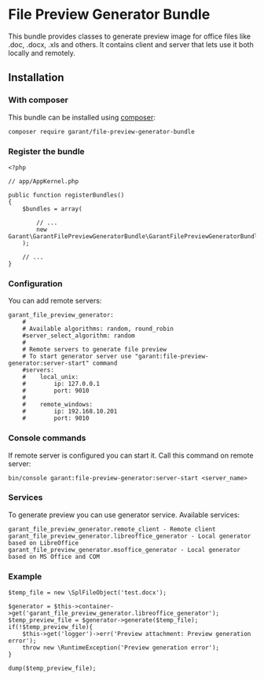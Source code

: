 # File Preview Generator Bundle #

This bundle provides classes to generate preview image for office files like .doc, .docx, .xls and others. 
It contains client and server that lets use it both locally and remotely.

## Installation

### With composer

This bundle can be installed using [composer](https://getcomposer.org/):

    composer require garant/file-preview-generator-bundle
    
### Register the bundle

    <?php
    
    // app/AppKernel.php
    
    public function registerBundles()
    {
        $bundles = array(
    
            // ...
            new Garant\GarantFilePreviewGeneratorBundle\GarantFilePreviewGeneratorBundle(),
        );
    
    	// ...
    }

### Configuration

You can add remote servers:

    garant_file_preview_generator:
        #
        # Available algorithms: random, round_robin
        #server_select_algorithm: random
        #
        # Remote servers to generate file preview
        # To start generator server use "garant:file-preview-generator:server-start" command
        #servers:
        #    local_unix:
        #        ip: 127.0.0.1
        #        port: 9010
        #
        #    remote_windows:
        #        ip: 192.168.10.201
        #        port: 9010
                

### Console commands

If remote server is configured you can start it. Call this command on remote server:

    bin/console garant:file-preview-generator:server-start <server_name>
  
### Services

To generate preview you can use generator service. Available services:

    garant_file_preview_generator.remote_client - Remote client 
    garant_file_preview_generator.libreoffice_generator - Local generator based on LibreOffice
    garant_file_preview_generator.msoffice_generator - Local generator based on MS Office and COM 

### Example

    $temp_file = new \SplFileObject('test.docx');

    $generator = $this->container->get('garant_file_preview_generator.libreoffice_generator');
    $temp_preview_file = $generator->generate($temp_file);
    if(!$temp_preview_file){
        $this->get('logger')->err('Preview attachment: Preview generation error');
        throw new \RuntimeException('Preview generation error');
    }
    
    dump($temp_preview_file);
  
